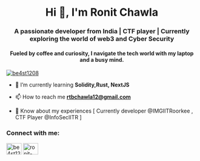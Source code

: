 <h1 align="center">Hi 👋, I'm Ronit Chawla</h1>
<h3 align="center">A passionate developer from India | CTF player | Currently exploring the world of web3 and Cyber Security</h3>
<h4 align="center">Fueled by coffee and curiosity, I navigate the tech world with my laptop and a busy mind.</h4>

<p align="left"> <a href="https://twitter.com/be4st1208" target="blank"><img src="https://img.shields.io/twitter/follow/be4st1208?logo=twitter&style=for-the-badge" alt="be4st1208" /></a> </p>

- 🌱 I’m currently learning **Solidity,Rust, NextJS**

- 📫 How to reach me **rtbchawla12@gmail.com**

- 📄 Know about my experiences [ Currently developer @IMGIITRoorkee , CTF Player @InfoSecIITR ]

<h3 align="left">Connect with me:</h3>
<p align="left">
<a href="https://twitter.com/be4st1208" target="blank"><img align="center" src="https://raw.githubusercontent.com/rahuldkjain/github-profile-readme-generator/master/src/images/icons/Social/twitter.svg" alt="be4st1208" height="30" width="40" /></a>
<a href="https://linkedin.com/in/ronit-chawla-241aab27b" target="blank"><img align="center" src="https://raw.githubusercontent.com/rahuldkjain/github-profile-readme-generator/master/src/images/icons/Social/linked-in-alt.svg" alt="ronit-chawla-241aab27b" height="30" width="40" /></a>


